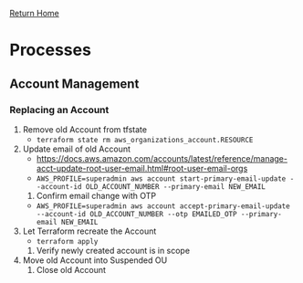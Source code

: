 [Return Home](../README.md#documentation)

# Processes

## Account Management

### Replacing an Account
1. Remove old Account from tfstate
   - `terraform state rm aws_organizations_account.RESOURCE`
1. Update email of old Account
   - https://docs.aws.amazon.com/accounts/latest/reference/manage-acct-update-root-user-email.html#root-user-email-orgs
   - `AWS_PROFILE=superadmin aws account start-primary-email-update --account-id OLD_ACCOUNT_NUMBER --primary-email NEW_EMAIL`
   1. Confirm email change with OTP
   - `AWS_PROFILE=superadmin aws account accept-primary-email-update --account-id OLD_ACCOUNT_NUMBER --otp EMAILED_OTP --primary-email NEW_EMAIL`
1. Let Terraform recreate the Account
   - `terraform apply`
   1. Verify newly created account is in scope
1. Move old Account into Suspended OU
   1. Close old Account
